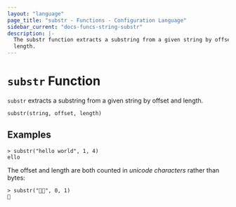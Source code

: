 ```yaml
---
layout: "language"
page_title: "substr - Functions - Configuration Language"
sidebar_current: "docs-funcs-string-substr"
description: |-
  The substr function extracts a substring from a given string by offset and
  length.
---
```


# `substr` Function

`substr` extracts a substring from a given string by offset and length.

```hcl
substr(string, offset, length)
```

## Examples

```
> substr("hello world", 1, 4)
ello
```

The offset and length are both counted in _unicode characters_ rather than
bytes:

```
> substr("🤔🤷", 0, 1)
🤔
```
